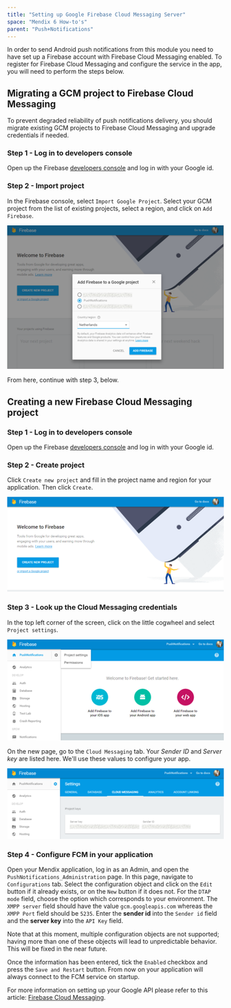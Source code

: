 ```yaml
---
title: "Setting up Google Firebase Cloud Messaging Server"
space: "Mendix 6 How-to's"
parent: "Push+Notifications"
---
```

In order to send Android push notifications from this module you need to have set up a Firebase account with Firebase Cloud Messaging enabled. To register for Firebase Cloud Messaging and configure the service in the app, you will need to perform the steps below.

## Migrating a GCM project to Firebase Cloud Messaging

To prevent degraded reliability of push notifications delivery, you should migrate existing GCM projects to Firebase Cloud Messaging and upgrade credentials if needed.

### Step 1 - Log in to developers console

Open up the Firebase [developers console](https://console.firebase.google.com/) and log in with your Google id.

### Step 2 - Import project

In the Firebase console, select `Import Google Project`. Select your GCM project from the list of existing projects, select a region, and click on `Add Firebase`.

![](attachments/Setting+up+Google+Firebase+Cloud+Messaging+Server/Add_Firebase_to_a_Google_Project.png)

From here, continue with step 3, below.

## Creating a new Firebase Cloud Messaging project

### Step 1 - Log in to developers console

Open up the Firebase [developers console](https://console.firebase.google.com/) and log in with your Google id.

### Step 2 - Create project

Click `Create new project` and fill in the project name and region for your application. Then click `Create`.

![](attachments/Setting+up+Google+Firebase+Cloud+Messaging+Server/Create_Firebase_Project.png)

### Step 3 - Look up the Cloud Messaging credentials

In the top left corner of the screen, click on the little cogwheel and select `Project settings`.

![](attachments/Setting+up+Google+Firebase+Cloud+Messaging+Server/Open_Project_Settings.png)

On the new page, go to the `Cloud Messaging` tab. Your _Sender ID_ and _Server key_ are listed here. We'll use these values to configure your app.

![](attachments/Setting+up+Google+Firebase+Cloud+Messaging+Server/Open_Cloud_Messaging_Settings.png)

### Step 4 - Configure FCM in your application

Open your Mendix application, log in as an Admin, and open the `PushNotifications_Administration` page. In this page, navigate to `Configurations` tab. Select the configuration object and click on the `Edit` button if it already exists, or on the `New` button if it does not. For the `DTAP mode` field, choose the option which corresponds to your environment. The `XMPP server` field should have the value `gcm.googleapis.com` whereas the `XMPP Port` field should be `5235`. Enter the **sender id** into the `Sender id` field and the **server key** into the `API Key` field.

Note that at this moment, multiple configuration objects are not supported; having more than one of these objects will lead to unpredictable behavior. This will be fixed in the near future.

Once the information has been entered, tick the `Enabled` checkbox and press the `Save and Restart` button. From now on your application will always connect to the FCM service on startup.

For more information on setting up your Google API please refer to this article: [Firebase Cloud Messaging](https://firebase.google.com/docs/cloud-messaging/).
